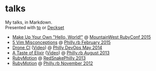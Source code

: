 # talks

My talks, in Markdown.  
Presented with [tp](http://github.com/justincampbell/tp) or [Deckset](http://www.decksetapp.com)

* [Make Up Your Own "Hello, World!"](https://github.com/justincampbell/talks/blob/master/make-up-your-own-hello-world.md) @ [MountainWest RubyConf 2015](http://mtnwestrubyconf.org/2015)
* [5 Vim Misconceptions](https://github.com/justincampbell/talks/blob/master/vim-misconceptions.md) @ [Philly.rb February 2015](http://www.meetup.com/Phillyrb/events/220015413/)
* [Drone CI](https://github.com/justincampbell/talks/blob/master/Drone.md) ([Video](https://vimeo.com/96136521)) @ [Philly DevOps May 2014](http://www.meetup.com/PhillyDevOps/events/181883832/)
* [A Taste of Elixir](https://github.com/justincampbell/talks/blob/master/Elixir.md) ([Video](http://vimeo.com/74250955)) @ [Philly.rb August 2013](http://www.meetup.com/Phillyrb/events/131081902/)
* [RubyMotion](https://github.com/justincampbell/talks/blob/5e68709/RubyMotion.md) @ [RedSnakePhilly 2013](http://redsnakephilly.org/)
* [RubyMotion](https://github.com/justincampbell/talks/blob/8708c8f/RubyMotion.md) @ [Philly.rb November 2012](http://phillyrb.org/events/122)
